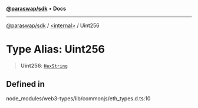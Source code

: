 [**@paraswap/sdk**](../../README.md) • **Docs**

***

[@paraswap/sdk](../../globals.md) / [\<internal\>](../README.md) / Uint256

# Type Alias: Uint256

> **Uint256**: [`HexString`](HexString.md)

## Defined in

node\_modules/web3-types/lib/commonjs/eth\_types.d.ts:10
